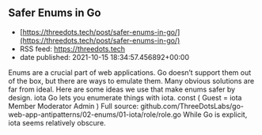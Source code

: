 ## Safer Enums in Go
 - [https://threedots.tech/post/safer-enums-in-go/](https://threedots.tech/post/safer-enums-in-go/)
 - RSS feed: https://threedots.tech
 - date published: 2021-10-15 18:34:57.456892+00:00

Enums are a crucial part of web applications. Go doesn&rsquo;t support them out of the box, but there are ways to emulate them. Many obvious solutions are far from ideal. Here are some ideas we use that make enums safer by design. iota Go lets you enumerate things with iota. const ( Guest = iota Member Moderator Admin ) Full source: github.com/ThreeDotsLabs/go-web-app-antipatterns/02-enums/01-iota/role/role.go  While Go is explicit, iota seems relatively obscure.

